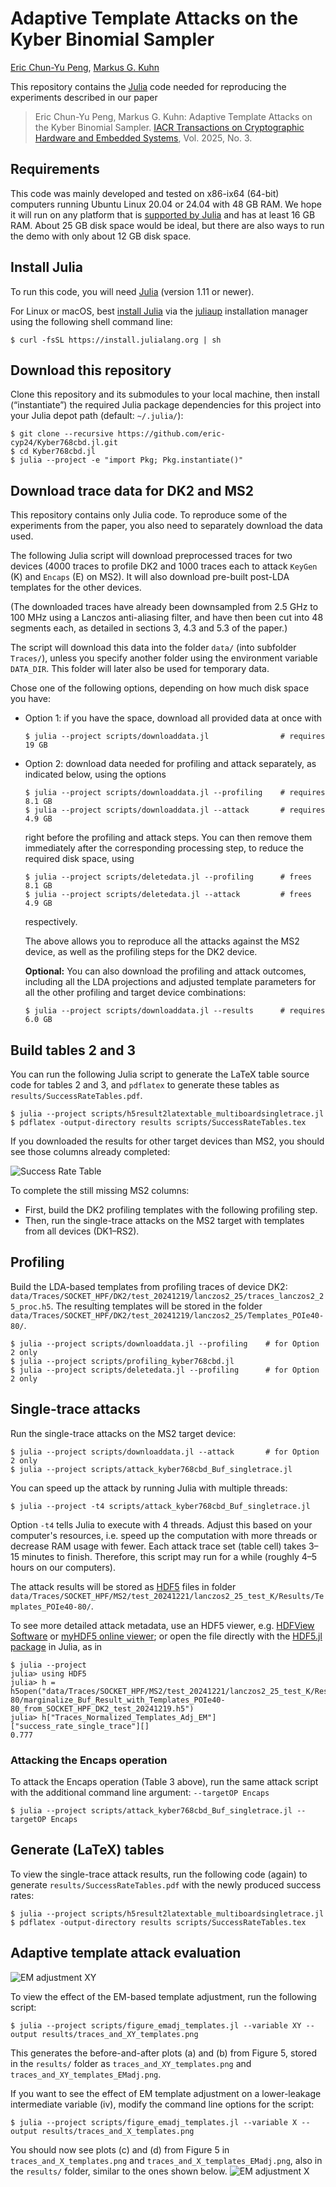 # Adaptive Template Attacks on the Kyber Binomial Sampler

[Eric Chun-Yu Peng](https://www.cl.cam.ac.uk/~cyp24/), [Markus G. Kuhn](https://www.cl.cam.ac.uk/~mgk25/)

This repository contains the [Julia](https://julialang.org/) code
needed for reproducing the experiments described in our paper

>Eric Chun-Yu Peng, Markus G. Kuhn: Adaptive Template Attacks on the
Kyber Binomial Sampler. [IACR Transactions on Cryptographic Hardware
and Embedded Systems](https://tches.iacr.org/), Vol. 2025, No. 3.

## Requirements

This code was mainly developed and tested on x86-ix64 (64-bit)
computers running Ubuntu Linux 20.04 or 24.04 with 48 GB RAM. We hope
it will run on any platform that is [supported by
Julia](https://julialang.org/downloads/#supported_platforms) and has
at least 16 GB RAM. About 25 GB disk space would be ideal, but there
are also ways to run the demo with only about 12 GB disk space.

## Install Julia

To run this code, you will need [Julia](https://julialang.org/)
(version 1.11 or newer).

For Linux or macOS, best [install
Julia](https://julialang.org/downloads/) via the
[juliaup](https://github.com/JuliaLang/juliaup/blob/main/README.md)
installation manager using the following shell command line:

```
$ curl -fsSL https://install.julialang.org | sh
```

## Download this repository
Clone this repository and its submodules to your local machine, then install
(“instantiate”) the required Julia package dependencies for this project
into your Julia depot path (default: `~/.julia/`):
```
$ git clone --recursive https://github.com/eric-cyp24/Kyber768cbd.jl.git
$ cd Kyber768cbd.jl
$ julia --project -e "import Pkg; Pkg.instantiate()"
```


## Download trace data for DK2 and MS2

This repository contains only Julia code. To reproduce some of the
experiments from the paper, you also need to separately download the
data used.

The following Julia script will download preprocessed traces for two
devices (4000 traces to profile DK2 and 1000 traces each to attack
`KeyGen` (K) and `Encaps` (E) on MS2). It will also download pre-built
post-LDA templates for the other devices.

(The downloaded traces have already been downsampled from 2.5 GHz to
100 MHz using a Lanczos anti-aliasing filter, and have then been cut
into 48 segments each, as detailed in sections 3, 4.3 and 5.3 of the
paper.)

The script will download this data into the folder `data/` (into
subfolder `Traces/`), unless you specify another folder using the
environment variable `DATA_DIR`. This folder will later also be used
for temporary data.

Chose one of the following options, depending on how much disk space
you have:

<ul>

<li>Option 1: if you have the space, download all provided data at once with

```
$ julia --project scripts/downloaddata.jl                # requires 19 GB
```

<li>Option 2: download data needed for profiling and attack separately,
as indicated below, using the options

```
$ julia --project scripts/downloaddata.jl --profiling    # requires 8.1 GB
$ julia --project scripts/downloaddata.jl --attack       # requires 4.9 GB
```

right before the profiling and attack steps. You can then remove them
immediately after the corresponding processing step, to reduce the
required disk space, using

```
$ julia --project scripts/deletedata.jl --profiling      # frees 8.1 GB
$ julia --project scripts/deletedata.jl --attack         # frees 4.9 GB
```

respectively.

The above allows you to reproduce all the attacks against the MS2
device, as well as the profiling steps for the DK2 device.

**Optional:** You can also download the profiling and attack outcomes,
including all the LDA projections and adjusted template parameters for
all the other profiling and target device combinations:

```
$ julia --project scripts/downloaddata.jl --results      # requires 6.0 GB
```

</ul>

## Build tables 2 and 3

You can run the following Julia script to generate the LaTeX table source code
for tables 2 and 3, and `pdflatex` to generate these tables as
`results/SuccessRateTables.pdf`.

```
$ julia --project scripts/h5result2latextable_multiboardsingletrace.jl
$ pdflatex -output-directory results scripts/SuccessRateTables.tex
```

If you downloaded the results for other target devices than MS2, you
should see those columns already completed:

![Success Rate Table](scripts/SuccessRateTables.png)

To complete the still missing MS2 columns:
- First, build the DK2 profiling templates with the following profiling step.
- Then, run the single-trace attacks on the MS2 target with templates from all
  devices (DK1–RS2).


## Profiling

Build the LDA-based templates from profiling traces of device DK2:
`data/Traces/SOCKET_HPF/DK2/test_20241219/lanczos2_25/traces_lanczos2_25_proc.h5`.
The resulting templates will be stored in the folder
`data/Traces/SOCKET_HPF/DK2/test_20241219/lanczos2_25/Templates_POIe40-80/`.

```
$ julia --project scripts/downloaddata.jl --profiling    # for Option 2 only
$ julia --project scripts/profiling_kyber768cbd.jl
$ julia --project scripts/deletedata.jl --profiling      # for Option 2 only
```


## Single-trace attacks

Run the single-trace attacks on the MS2 target device:
```
$ julia --project scripts/downloaddata.jl --attack       # for Option 2 only
$ julia --project scripts/attack_kyber768cbd_Buf_singletrace.jl
```
You can speed up the attack by running Julia with multiple threads:
```
$ julia --project -t4 scripts/attack_kyber768cbd_Buf_singletrace.jl
```
Option `-t4` tells Julia to execute with 4 threads.
Adjust this based on your computer's resources, i.e. speed up the
computation with more threads or decrease RAM usage with fewer.
Each attack trace set (table cell) takes 3–15 minutes to finish.
Therefore, this script may run for a while (roughly 4–5 hours on
our computers).

The attack results will be stored as [HDF5](https://en.wikipedia.org/wiki/Hierarchical_Data_Format) files in folder
`data/Traces/SOCKET_HPF/MS2/test_20241221/lanczos2_25_test_K/Results/Templates_POIe40-80/`.

To see more detailed attack metadata, use an HDF5 viewer, e.g.
[HDFView Software](https://www.hdfgroup.org/download-hdfview/) or
[myHDF5 online viewer](https://myhdf5.hdfgroup.org/); or open the file
directly with the [HDF5.jl package](https://juliaio.github.io/HDF5.jl/stable/)
in Julia, as in
```
$ julia --project
julia> using HDF5
julia> h = h5open("data/Traces/SOCKET_HPF/MS2/test_20241221/lanczos2_25_test_K/Results/Templates_POIe40-80/marginalize_Buf_Result_with_Templates_POIe40-80_from_SOCKET_HPF_DK2_test_20241219.h5")
julia> h["Traces_Normalized_Templates_Adj_EM"]["success_rate_single_trace"][]
0.777
```

### Attacking the Encaps operation

To attack the Encaps operation (Table 3 above), run the same attack
script with the additional command line argument: `--targetOP Encaps`
```
$ julia --project scripts/attack_kyber768cbd_Buf_singletrace.jl --targetOP Encaps
```


## Generate (LaTeX) tables
To view the single-trace attack results, run the following code (again) to
generate `results/SuccessRateTables.pdf` with the newly produced success
rates:
```
$ julia --project scripts/h5result2latextable_multiboardsingletrace.jl
$ pdflatex -output-directory results scripts/SuccessRateTables.tex
```


## Adaptive template attack evaluation
![EM adjustment XY](scripts/EMAdjustmentFigures1.png)

To view the effect of the EM-based template adjustment, run the following
script:
```
$ julia --project scripts/figure_emadj_templates.jl --variable XY --output results/traces_and_XY_templates.png
```
This generates the before-and-after plots (a) and (b) from Figure 5,
stored in the `results/` folder as
`traces_and_XY_templates.png` and `traces_and_XY_templates_EMadj.png`.

If you want to see the effect of EM template adjustment on a lower-leakage
intermediate variable (iv), modify the command line options for the script:
```
$ julia --project scripts/figure_emadj_templates.jl --variable X --output results/traces_and_X_templates.png
```
You should now see plots (c) and (d) from Figure 5 in
`traces_and_X_templates.png` and `traces_and_X_templates_EMadj.png`,
also in the `results/` folder, similar to the ones shown below.
![EM adjustment X](scripts/EMAdjustmentFigures2.png)
